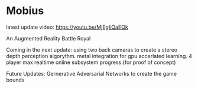 # Mobius
latest update video: https://youtu.be/MjEgIiQaEQk

An Augmented Reality Battle Royal

Coming in the next update: using two back cameras to create a stereo depth perception algorythm.
                           metal integration for gpu accerlated learning.
                           4 player max realtime online subsystem progress.(for proof of concept)
                           
Future Updates: Gernerative Adversarial Networks to create the game bounds
